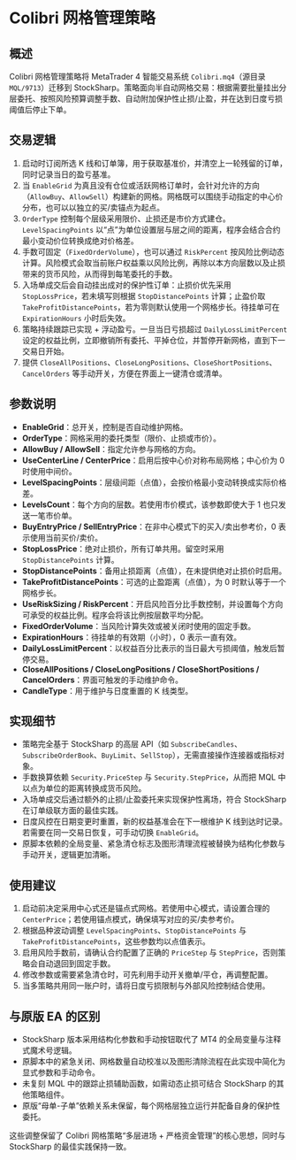 # Colibri 网格管理策略

## 概述
Colibri 网格管理策略将 MetaTrader 4 智能交易系统 `Colibri.mq4`（源目录 `MQL/9713`）迁移到 StockSharp。策略面向半自动网格交易：根据需要批量挂出分层委托、按照风险预算调整手数、自动附加保护性止损/止盈，并在达到日度亏损阈值后停止下单。

## 交易逻辑
1. 启动时订阅所选 K 线和订单簿，用于获取基准价，并清空上一轮残留的订单，同时记录当日的盈亏基准。
2. 当 `EnableGrid` 为真且没有仓位或活跃网格订单时，会针对允许的方向（`AllowBuy`、`AllowSell`）构建新的网格。网格既可以围绕手动指定的中心价分布，也可以以独立的买/卖锚点为起点。
3. `OrderType` 控制每个层级采用限价、止损还是市价方式建仓。`LevelSpacingPoints` 以“点”为单位设置层与层之间的距离，程序会结合合约最小变动价位转换成绝对价格差。
4. 手数可固定（`FixedOrderVolume`），也可以通过 `RiskPercent` 按风险比例动态计算。风险模式会取当前账户权益乘以风险比例，再除以本方向层数以及止损带来的货币风险，从而得到每笔委托的手数。
5. 入场单成交后会自动挂出成对的保护性订单：止损价优先采用 `StopLossPrice`，若未填写则根据 `StopDistancePoints` 计算；止盈价取 `TakeProfitDistancePoints`，若为零则默认使用一个网格步长。待挂单可在 `ExpirationHours` 小时后失效。
6. 策略持续跟踪已实现 + 浮动盈亏。一旦当日亏损超过 `DailyLossLimitPercent` 设定的权益比例，立即撤销所有委托、平掉仓位，并暂停开新网格，直到下一交易日开始。
7. 提供 `CloseAllPositions`、`CloseLongPositions`、`CloseShortPositions`、`CancelOrders` 等手动开关，方便在界面上一键清仓或清单。

## 参数说明
- **EnableGrid**：总开关，控制是否自动维护网格。
- **OrderType**：网格采用的委托类型（限价、止损或市价）。
- **AllowBuy / AllowSell**：指定允许参与网格的方向。
- **UseCenterLine / CenterPrice**：启用后按中心价对称布局网格；中心价为 0 时使用中间价。
- **LevelSpacingPoints**：层级间距（点值），会按价格最小变动转换成实际价格差。
- **LevelsCount**：每个方向的层数。若使用市价模式，该参数即使大于 1 也只发送一笔市价单。
- **BuyEntryPrice / SellEntryPrice**：在非中心模式下的买入/卖出参考价，0 表示使用当前买价/卖价。
- **StopLossPrice**：绝对止损价，所有订单共用。留空时采用 `StopDistancePoints` 计算。
- **StopDistancePoints**：备用止损距离（点值），在未提供绝对止损价时启用。
- **TakeProfitDistancePoints**：可选的止盈距离（点值），为 0 时默认等于一个网格步长。
- **UseRiskSizing / RiskPercent**：开启风险百分比手数控制，并设置每个方向可承受的权益比例。程序会将该比例按层数平均分配。
- **FixedOrderVolume**：当风险计算失效或被关闭时使用的固定手数。
- **ExpirationHours**：待挂单的有效期（小时），0 表示一直有效。
- **DailyLossLimitPercent**：以权益百分比表示的当日最大亏损阈值，触发后暂停交易。
- **CloseAllPositions / CloseLongPositions / CloseShortPositions / CancelOrders**：界面可触发的手动维护命令。
- **CandleType**：用于维护与日度重置的 K 线类型。

## 实现细节
- 策略完全基于 StockSharp 的高层 API（如 `SubscribeCandles`、`SubscribeOrderBook`、`BuyLimit`、`SellStop`），无需直接操作连接器或指标对象。
- 手数换算依赖 `Security.PriceStep` 与 `Security.StepPrice`，从而把 MQL 中以点为单位的距离转换成货币风险。
- 入场单成交后通过额外的止损/止盈委托来实现保护性离场，符合 StockSharp 在订单级联方面的最佳实践。
- 日度风控在日期变更时重置，新的权益基准会在下一根维护 K 线到达时记录。若需要在同一交易日恢复，可手动切换 `EnableGrid`。
- 原脚本依赖的全局变量、紧急清仓标志及图形清理流程被替换为结构化参数与手动开关，逻辑更加清晰。

## 使用建议
1. 启动前决定采用中心式还是锚点式网格。若使用中心模式，请设置合理的 `CenterPrice`；若使用锚点模式，确保填写对应的买/卖参考价。
2. 根据品种波动调整 `LevelSpacingPoints`、`StopDistancePoints` 与 `TakeProfitDistancePoints`，这些参数均以点值表示。
3. 启用风险手数前，请确认合约配置了正确的 `PriceStep` 与 `StepPrice`，否则策略会自动退回到固定手数。
4. 修改参数或需要紧急清仓时，可先利用手动开关撤单/平仓，再调整配置。
5. 当多策略共用同一账户时，请将日度亏损限制与外部风险控制结合使用。

## 与原版 EA 的区别
- StockSharp 版本采用结构化参数和手动按钮取代了 MT4 的全局变量与注释式魔术号逻辑。
- 原脚本中的紧急关闭、网格数量自动校准以及图形清除流程在此实现中简化为显式参数和手动命令。
- 未复刻 MQL 中的跟踪止损辅助函数，如需动态止损可结合 StockSharp 的其他策略组件。
- 原版“母单-子单”依赖关系未保留，每个网格层独立运行并配备自身的保护性委托。

这些调整保留了 Colibri 网格策略“多层进场 + 严格资金管理”的核心思想，同时与 StockSharp 的最佳实践保持一致。
